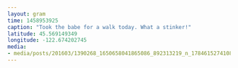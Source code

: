 ```yaml
---
layout: gram
time: 1458953925
caption: "Took the babe for a walk today. What a stinker!"
latitude: 45.569149349
longitude: -122.674202745
media:
- media/posts/201603/1390268_1650658041865086_892313219_n_17846152741086849.jpg
---
```


